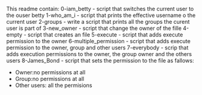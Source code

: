 This readme contain: 0-iam_betty - script that switches the current user to the ouser betty
1-who_am_i - script that prints the effective username o the current user
2-groups - write a script that prints all the groups the curent user is part of
3-new_owner - script that change the owner of the fille
4-empty - script that creates an file
5-execute - script that adds execute permission to the owner
6-multiple_permission - script that adds execute permission to the owner, group and other users
7-everybody - scrip that adds execution permissions to the owner, the group owner and the others users
8-James_Bond - script that sets the permission to the file as fallows:
- Owner:no permissions at all
- Group:no permissions at all
- Other users: all the permisions